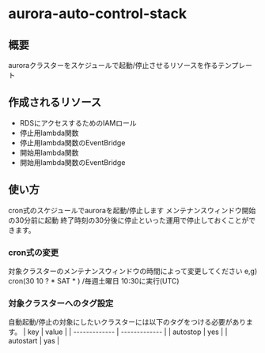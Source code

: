 # aurora-auto-control-stack

## 概要
auroraクラスターをスケジュールで起動/停止させるリソースを作るテンプレート

## 作成されるリソース
- RDSにアクセスするためのIAMロール
- 停止用lambda関数
- 停止用lambda関数のEventBridge
- 開始用lambda関数
- 開始用lambda関数のEventBridge

## 使い方
cron式のスケジュールでauroraを起動/停止します
メンテナンスウィンドウ開始の30分前に起動
終了時刻の30分後に停止といった運用で停止しておくことができます。

### cron式の変更
対象クラスターのメンテナンスウィンドウの時間によって変更してください
e,g) cron(30 10 ? * SAT * ) /毎週土曜日 10:30に実行(UTC)

### 対象クラスターへのタグ設定
自動起動/停止の対象にしたいクラスターには以下のタグをつける必要があります。
| key | value |
| ------------- | ------------- |
| autostop | yes |
| autostart  | yas |


